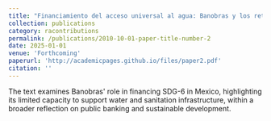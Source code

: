 ```yaml
---
title: "Financiamiento del acceso universal al agua: Banobras y los retos del ODS 6 en México"
collection: publications
category: racontributions
permalink: /publications/2010-10-01-paper-title-number-2
date: 2025-01-01
venue: 'Forthcoming'
paperurl: 'http://academicpages.github.io/files/paper2.pdf'
citation: ''
---
```


The text examines Banobras' role in financing SDG-6 in Mexico, highlighting its limited capacity to support water and sanitation infrastructure, within a broader reflection on public banking and sustainable development.